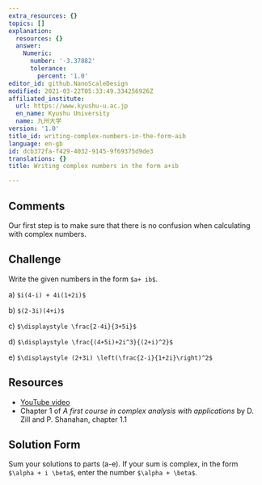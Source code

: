 ```yaml
---
extra_resources: {}
topics: []
explanation:
  resources: {}
  answer:
    Numeric:
      number: '-3.37882'
      tolerance:
        percent: '1.0'
editor_id: github.NanoScaleDesign
modified: 2021-03-22T05:33:49.334256926Z
affiliated_institute:
  url: https://www.kyushu-u.ac.jp
  en_name: Kyushu University
  name: 九州大学
version: '1.0'
title_id: writing-complex-numbers-in-the-form-aib
language: en-gb
id: dcb372fa-f429-4032-9145-9f69375d9de3
translations: {}
title: Writing complex numbers in the form a+ib

---
```


## Comments
Our first step is to make sure that there is no confusion when calculating with complex numbers.


## Challenge
Write the given numbers in the form `$a+ ib$`.

   a)  `$i(4-i) + 4i(1+2i)$`

   b) `$(2-3i)(4+i)$`

   c) `$\displaystyle \frac{2-4i}{3+5i}$`

   d) `$\displaystyle \frac{(4+5i)+2i^3}{(2+i)^2}$`

   e) `$\displaystyle (2+3i) \left(\frac{2-i}{1+2i}\right)^2$`

## Resources
- [YouTube video](https://www.youtube.com/watch?v=KeRHQ7j4JCQ&list=PLi7yHjesblV0sSfZzWdSUXGO683n_nJdQ&index=3)
- Chapter 1 of *A first course in complex analysis with applications* by D. Zill and P. Shanahan, chapter 1.1


## Solution Form
Sum your solutions to parts (a-e).
If your sum is complex, in the form `$\alpha + i \beta$`, enter the number `$\alpha + \beta$`.
